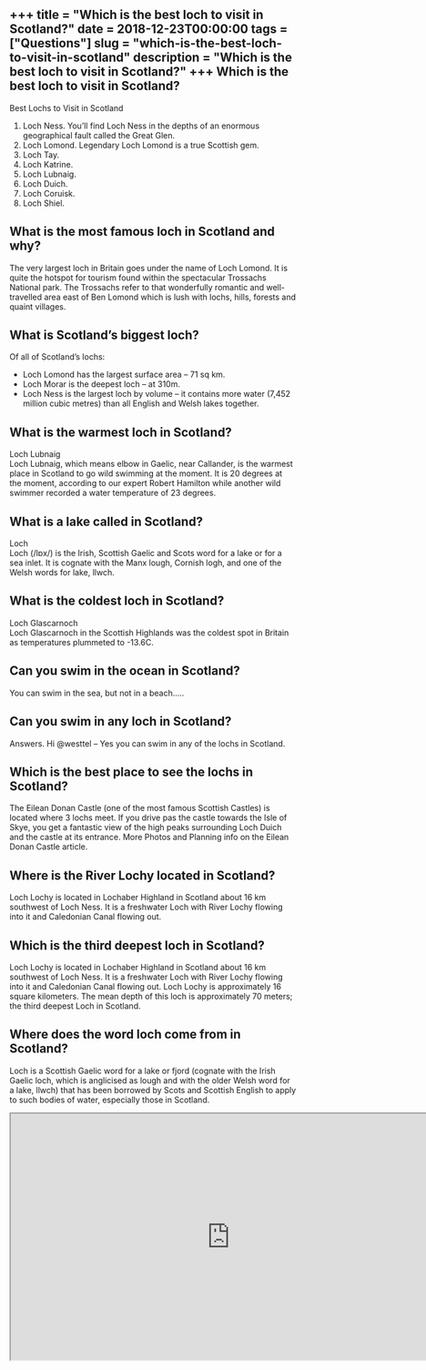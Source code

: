 +++
title = "Which is the best loch to visit in Scotland?"
date = 2018-12-23T00:00:00
tags = ["Questions"]
slug = "which-is-the-best-loch-to-visit-in-scotland"
description = "Which is the best loch to visit in Scotland?"
+++
Which is the best loch to visit in Scotland?
--------------------------------------------

Best Lochs to Visit in Scotland

1. Loch Ness. You’ll find Loch Ness in the depths of an enormous geographical fault called the Great Glen.
2. Loch Lomond. Legendary Loch Lomond is a true Scottish gem.
3. Loch Tay.
4. Loch Katrine.
5. Loch Lubnaig.
6. Loch Duich.
7. Loch Coruisk.
8. Loch Shiel.

What is the most famous loch in Scotland and why?
-------------------------------------------------

The very largest loch in Britain goes under the name of Loch Lomond. It is quite the hotspot for tourism found within the spectacular Trossachs National park. The Trossachs refer to that wonderfully romantic and well-travelled area east of Ben Lomond which is lush with lochs, hills, forests and quaint villages.

What is Scotland’s biggest loch?
--------------------------------

Of all of Scotland’s lochs:

- Loch Lomond has the largest surface area – 71 sq km.
- Loch Morar is the deepest loch – at 310m.
- Loch Ness is the largest loch by volume – it contains more water (7,452 million cubic metres) than all English and Welsh lakes together.

What is the warmest loch in Scotland?
-------------------------------------

Loch Lubnaig  
Loch Lubnaig, which means elbow in Gaelic, near Callander, is the warmest place in Scotland to go wild swimming at the moment. It is 20 degrees at the moment, according to our expert Robert Hamilton while another wild swimmer recorded a water temperature of 23 degrees.

What is a lake called in Scotland?
----------------------------------

Loch  
Loch (/lɒx/) is the Irish, Scottish Gaelic and Scots word for a lake or for a sea inlet. It is cognate with the Manx lough, Cornish logh, and one of the Welsh words for lake, llwch.

What is the coldest loch in Scotland?
-------------------------------------

Loch Glascarnoch  
Loch Glascarnoch in the Scottish Highlands was the coldest spot in Britain as temperatures plummeted to -13.6C.

Can you swim in the ocean in Scotland?
--------------------------------------

You can swim in the sea, but not in a beach…..

Can you swim in any loch in Scotland?
-------------------------------------

Answers. Hi @westtel – Yes you can swim in any of the lochs in Scotland.

Which is the best place to see the lochs in Scotland?
-----------------------------------------------------

The Eilean Donan Castle (one of the most famous Scottish Castles) is located where 3 lochs meet. If you drive pas the castle towards the Isle of Skye, you get a fantastic view of the high peaks surrounding Loch Duich and the castle at its entrance. More Photos and Planning info on the Eilean Donan Castle article.

Where is the River Lochy located in Scotland?
---------------------------------------------

Loch Lochy is located in Lochaber Highland in Scotland about 16 km southwest of Loch Ness. It is a freshwater Loch with River Lochy flowing into it and Caledonian Canal flowing out.

Which is the third deepest loch in Scotland?
--------------------------------------------

Loch Lochy is located in Lochaber Highland in Scotland about 16 km southwest of Loch Ness. It is a freshwater Loch with River Lochy flowing into it and Caledonian Canal flowing out. Loch Lochy is approximately 16 square kilometers. The mean depth of this loch is approximately 70 meters; the third deepest Loch in Scotland.

Where does the word loch come from in Scotland?
-----------------------------------------------

Loch is a Scottish Gaelic word for a lake or fjord (cognate with the Irish Gaelic loch, which is anglicised as lough and with the older Welsh word for a lake, llwch) that has been borrowed by Scots and Scottish English to apply to such bodies of water, especially those in Scotland.

<iframe allow="accelerometer; autoplay; clipboard-write; encrypted-media; gyroscope; picture-in-picture" allowfullscreen="" class="__youtube_prefs__  epyt-is-override  no-lazyload" data-no-lazy="1" data-origheight="433" data-origwidth="770" data-skipgform_ajax_framebjll="" height="433" id="_ytid_45414" loading="lazy" src="https://www.youtube.com/embed/qqfSeb7e_ek?enablejsapi=1&autoplay=0&cc_load_policy=0&cc_lang_pref=&iv_load_policy=1&loop=0&modestbranding=0&rel=1&fs=1&playsinline=0&autohide=2&theme=dark&color=red&controls=1&" title="YouTube player" width="770"></iframe>